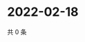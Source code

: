 # 2022-02-18

共 0 条

<!-- BEGIN WEIBO -->
<!-- 最后更新时间 Fri Feb 18 2022 11:09:45 GMT+0800 (China Standard Time) -->

<!-- END WEIBO -->
